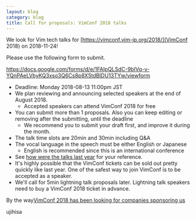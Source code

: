 ```yaml
---
layout: blog
category: blog
title: Call for proposals: VimConf 2018 talks
---
```


We look for Vim tech talks for [https://vimconf.vim-jp.org/2018/](VimConf 2018) on 2018-11-24!

Please use the following form to submit.

<https://docs.google.com/forms/d/e/1FAIpQLSdC-9bIVq-v-YQnPAeLVbyKQ3xso3Q6Cs8p8X5tdBIDU13TYw/viewform>

* Deadline: Monday 2018-08-13 11:00pm JST
* We plan reviewing and announcing selected speakers at the end of August 2018.
    * Accepted speakers can attend VimConf 2018 for free
* You can submit more than 1 proposals. Also you can keep editing or removing after the submitting, until the deadline
    * We recommend you to submit your draft first, and improve it during the month.
* The talk time slots are 20min and 30min including Q&A
* The vocal language in the speech must be either English or Japanese
    * English is recommended since this is an international conference
* See [how were the talks last year](https://vim-jp.org/blog/2018/04/23/publishing-vimconf2017-videos.html) for your reference.
* It's highly possible that the VimConf tickets can be sold out pretty quickly like last year. One of the safest way to join VimConf is to be accepted as a speaker.
* We'll call for 5min lightning talk proposals later. Lightning talk speakers need to buy a VimConf 2018 ticket in advance.

By the way[VimConf 2018 has been looking for companies sponsoring us](https://vim-jp.org/blog/2018/06/07/VimConf2018-sponsor-en.html)

ujihisa
